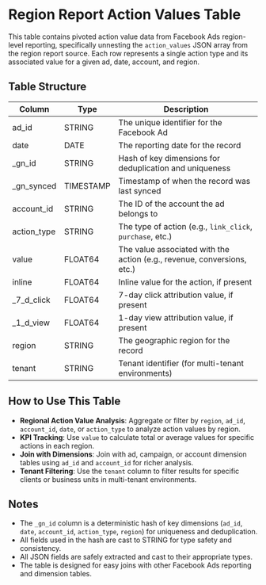 # Region Report Action Values Table

This table contains pivoted action value data from Facebook Ads region-level reporting, specifically unnesting the `action_values` JSON array from the region report source. Each row represents a single action type and its associated value for a given ad, date, account, and region.

## Table Structure

| Column      | Type      | Description                                                                 |
|-------------|-----------|-----------------------------------------------------------------------------|
| ad_id       | STRING    | The unique identifier for the Facebook Ad                                   |
| date        | DATE      | The reporting date for the record                                           |
| _gn_id      | STRING    | Hash of key dimensions for deduplication and uniqueness                     |
| _gn_synced  | TIMESTAMP | Timestamp of when the record was last synced                                |
| account_id  | STRING    | The ID of the account the ad belongs to                                     |
| action_type | STRING    | The type of action (e.g., `link_click`, `purchase`, etc.)                   |
| value       | FLOAT64   | The value associated with the action (e.g., revenue, conversions, etc.)     |
| inline      | FLOAT64   | Inline value for the action, if present                                     |
| _7_d_click  | FLOAT64   | 7-day click attribution value, if present                                   |
| _1_d_view   | FLOAT64   | 1-day view attribution value, if present                                    |
| region      | STRING    | The geographic region for the record                                        |
| tenant      | STRING    | Tenant identifier (for multi-tenant environments)                           |

## How to Use This Table

- **Regional Action Value Analysis**: Aggregate or filter by `region`, `ad_id`, `account_id`, `date`, or `action_type` to analyze action values by region.
- **KPI Tracking**: Use `value` to calculate total or average values for specific actions in each region.
- **Join with Dimensions**: Join with ad, campaign, or account dimension tables using `ad_id` and `account_id` for richer analysis.
- **Tenant Filtering**: Use the `tenant` column to filter results for specific clients or business units in multi-tenant environments.

## Notes

- The `_gn_id` column is a deterministic hash of key dimensions (`ad_id`, `date`, `account_id`, `action_type`, `region`) for uniqueness and deduplication.
- All fields used in the hash are cast to STRING for type safety and consistency.
- All JSON fields are safely extracted and cast to their appropriate types.
- The table is designed for easy joins with other Facebook Ads reporting and dimension tables. 